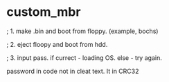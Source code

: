 # custom_mbr

; 1. make .bin and boot from floppy. (example, bochs)

; 2. eject floopy and boot from hdd.

; 3. input pass. if currect - loading OS. else - try again.


password in code not in cleat text. It in CRC32
